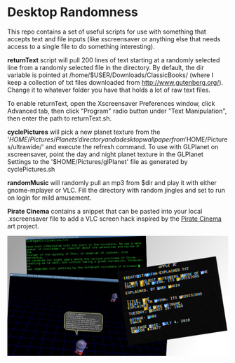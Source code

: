 # Desktop Randomness
This repo contains a set of useful scripts for use with something that accepts text and file inputs (like xscreensaver or anything else that needs access to a single file to do something interesting).  

<b>returnText</b> script will pull 200 lines of text starting at a randomly selected line from a randomly selected file in the directory. By default, the dir variable is pointed at /home/$USER/Downloads/ClassicBooks/ (where I keep a collection of txt files downloaded from http://www.gutenberg.org/).  Change it to whatever folder you have that holds a lot of raw text files.

To enable returnText, open the Xscreensaver Preferences window, click Advanced tab, then click "Program" radio button under "Text Manipulation", then enter the path to returnText.sh.


<b>cyclePictures</b> will pick a new planet texture from the '$HOME/Pictures/Planets' directory and a desktop wallpaper from '$HOME/Pictures/ultrawide/' and execute the refresh command. To use with GLPlanet on xscreensaver, point the day and night planet texture in the GLPlanet Settings to the '$HOME/Pictures/glPlanet' file as generated by cyclePictures.sh

<b>randomMusic</b> will randomly pull an mp3 from $dir and play it with either gnome-mplayer or VLC. Fill the directory with random jingles and set to run on login for mild amusement.

<b>Pirate Cinema</b> contains a snippet that can be pasted into your local .xscreensaver file to add a VLC screen hack inspired by the [Pirate Cinema](http://thepiratecinema.com/online/) art project.

![Example of text in xscreensaver](screensaver.jpg?raw=true "Example")

